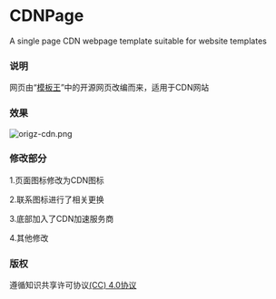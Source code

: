 # CDNPage
A single page CDN webpage template suitable for website templates
### 说明

网页由“[模板王](http://www.mobanwang.com/)”中的开源网页改编而来，适用于CDN网站

### 效果

![origz-cdn.png](https://s2.loli.net/2024/06/04/qKCm49WoOD1jLEg.png)

### 修改部分

1.页面图标修改为CDN图标

2.联系图标进行了相关更换

3.底部加入了CDN加速服务商

4.其他修改

### 版权

遵循知识共享许可协议[(CC) 4.0协议](https://creativecommons.org/licenses/by/4.0/)


